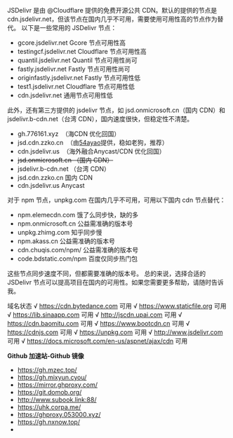 JSDelivr 是由 @Cloudflare 提供的免费开源公共 CDN。默认的提供的节点是 cdn.jsdelivr.net，但该节点在国内几乎不可用，需要使用可用性高的节点作为替代。
以下是一些常用的 JSDelivr 节点：


- gcore.jsdelivr.net	Gcore   节点可用性高
- testingcf.jsdelivr.net	Cloudflare   节点可用性高
- quantil.jsdelivr.net	Quantil   节点可用性尚可
- fastly.jsdelivr.net	Fastly   节点可用性尚可
- originfastly.jsdelivr.net	Fastly   节点可用性低
- test1.jsdelivr.net	Cloudflare   节点可用性低
- cdn.jsdelivr.net	  通用节点可用性低

此外，还有第三方提供的 jsdelivr 节点，如 jsd.onmicrosoft.cn（国内 CDN）和 jsdelivr.b-cdn.net（台湾 CDN），国内速度很快，但稳定性不清楚。

 
- gh.776161.xyz   （海CDN 优化回国）
- jsd.cdn.zzko.cn    （由[54ayao](https://github.com/54ayao/Chinajsdelivr)提供，稳如老狗，推荐）
- cdn.jsdelivr.us   （海外融合Anycast/CDN 优化回国）
- ~~jsd.onmicrosoft.cn （国内 CDN）~~
- jsdelivr.b-cdn.net   （台湾 CDN）
- jsd.cdn.zzko.cn  	国内 CDN
- cdn.jsdelivr.us	  Anycast

对于 npm 节点，unpkg.com 在国内几乎不可用，可用以下国内 cdn 节点替代：

- npm.elemecdn.com	  饿了么同步快，缺的多
- npm.onmicrosoft.cn	  公益需准确的版本号
- unpkg.zhimg.com	  知乎同步慢
- npm.akass.cn	  公益需准确的版本号
- cdn.chuqis.com/npm/  	公益需准确的版本号
- code.bdstatic.com/npm  	百度仅同步热门包

这些节点同步速度不同，但都需要准确的版本号。
总的来说，选择合适的 JSDelivr 节点可以提高项目在国内的可用性。如果您需要更多帮助，请随时告诉我。


域名状态
√	https://cdn.bytedance.com	可用
√	https://www.staticfile.org	可用
√	https://lib.sinaapp.com	可用
√	http://jscdn.upai.com	可用
√	https://cdn.baomitu.com	可用
√	https://www.bootcdn.cn	可用
√	https://cdnjs.com	可用
√	https://unpkg.com	可用
√	http://www.jsdelivr.com	可用
√	https://docs.microsoft.com/en-us/aspnet/ajax/cdn	可用

**Github 加速站-Github 镜像**

- https://gh.mzec.top/
- https://gh.mixyun.cyou/
- https://mirror.ghproxy.com/
- https://git.domob.org/
- http://www.subook.link:88/
- https://uhk.corpa.me/
- https://ghproxy.053000.xyz/ 
- https://gh.nxnow.top/
- 